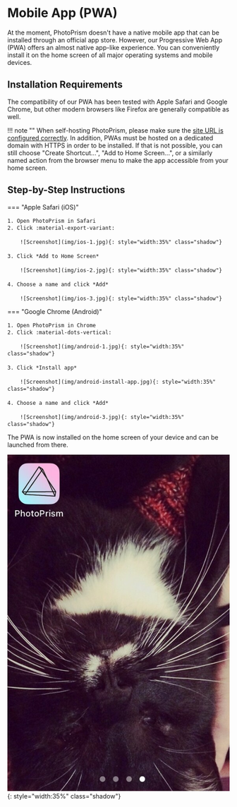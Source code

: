 # Mobile App (PWA) #

At the moment, PhotoPrism doesn't have a native mobile app that can be installed through an official app store.
However, our Progressive Web App (PWA) offers an almost native app-like experience. 
You can conveniently install it on the home screen of all major operating systems and mobile devices.

## Installation Requirements

The compatibility of our PWA has been tested with Apple Safari and Google Chrome, but other modern browsers like Firefox are generally compatible as well.

!!! note ""
    When self-hosting PhotoPrism, please make sure the [site URL is configured correctly](../getting-started/config-options.md#site-information). In addition, PWAs must be hosted on a dedicated domain with HTTPS in order to be installed. If that is not possible, you can still choose "Create Shortcut...", "Add to Home Screen...", or a similarly named action from the browser menu to make the app accessible from your home screen.

## Step-by-Step Instructions

=== "Apple Safari (iOS)"

    1. Open PhotoPrism in Safari
    2. Click :material-export-variant:

        ![Screenshot](img/ios-1.jpg){: style="width:35%" class="shadow"}

    3. Click *Add to Home Screen*

        ![Screenshot](img/ios-2.jpg){: style="width:35%" class="shadow"}

    4. Choose a name and click *Add*

        ![Screenshot](img/ios-3.jpg){: style="width:35%" class="shadow"}

=== "Google Chrome (Android)"

    1. Open PhotoPrism in Chrome
    2. Click :material-dots-vertical:

        ![Screenshot](img/android-1.jpg){: style="width:35%" class="shadow"} 

    3. Click *Install app*

        ![Screenshot](img/android-install-app.jpg){: style="width:35%" class="shadow"}

    4. Choose a name and click *Add*

        ![Screenshot](img/android-3.jpg){: style="width:35%" class="shadow"}

The PWA is now installed on the home screen of your device and can be launched from there.

![Screenshot](img/ios-4.jpg){: style="width:35%" class="shadow"}
